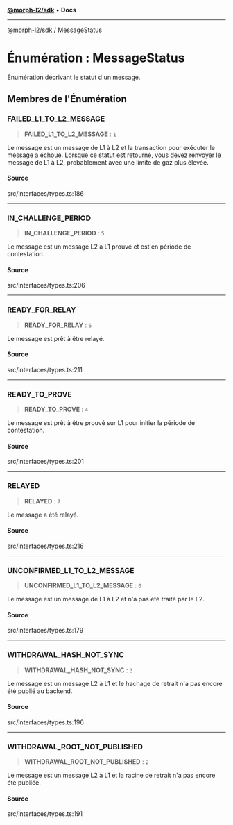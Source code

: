 [**@morph-l2/sdk**](../globals.md) • **Docs**

***

[@morph-l2/sdk](../globals.md) / MessageStatus

# Énumération : MessageStatus

Énumération décrivant le statut d'un message.

## Membres de l'Énumération

### FAILED\_L1\_TO\_L2\_MESSAGE

> **FAILED\_L1\_TO\_L2\_MESSAGE** : `1`

Le message est un message de L1 à L2 et la transaction pour exécuter le message a échoué.
Lorsque ce statut est retourné, vous devez renvoyer le message de L1 à L2, probablement avec une
limite de gaz plus élevée.

#### Source

src/interfaces/types.ts:186

***

### IN\_CHALLENGE\_PERIOD

> **IN\_CHALLENGE\_PERIOD** : `5`

Le message est un message L2 à L1 prouvé et est en période de contestation.

#### Source

src/interfaces/types.ts:206

***

### READY\_FOR\_RELAY

> **READY\_FOR\_RELAY** : `6`

Le message est prêt à être relayé.

#### Source

src/interfaces/types.ts:211

***

### READY\_TO\_PROVE

> **READY\_TO\_PROVE** : `4`

Le message est prêt à être prouvé sur L1 pour initier la période de contestation.

#### Source

src/interfaces/types.ts:201

***

### RELAYED

> **RELAYED** : `7`

Le message a été relayé.

#### Source

src/interfaces/types.ts:216

***

### UNCONFIRMED\_L1\_TO\_L2\_MESSAGE

> **UNCONFIRMED\_L1\_TO\_L2\_MESSAGE** : `0`

Le message est un message de L1 à L2 et n'a pas été traité par le L2.

#### Source

src/interfaces/types.ts:179

***

### WITHDRAWAL\_HASH\_NOT\_SYNC

> **WITHDRAWAL\_HASH\_NOT\_SYNC** : `3`

Le message est un message L2 à L1 et le hachage de retrait n'a pas encore été publié au backend.

#### Source

src/interfaces/types.ts:196

***

### WITHDRAWAL\_ROOT\_NOT\_PUBLISHED

> **WITHDRAWAL\_ROOT\_NOT\_PUBLISHED** : `2`

Le message est un message L2 à L1 et la racine de retrait n'a pas encore été publiée.

#### Source

src/interfaces/types.ts:191
